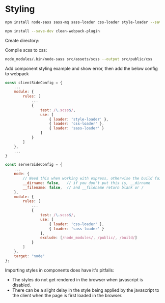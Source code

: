 # Styling

```bash
npm install node-sass sass-mq sass-loader css-loader style-loader --save-dev
```

```bash
npm install --save-dev clean-webpack-plugin
```

Create directory:

Compile scss to css:
```bash
node_modules/.bin/node-sass src/assets/scss --output src/public/css
```


Add component styling example and show error, then add the below config to webpack


```js
const clientSideConfig = {
    ...
    module: {
        rules: [
            ...
            {
                test: /\.scss$/,
                use: [
                    { loader: 'style-loader' },
                    { loader: 'css-loader' },
                    { loader: 'sass-loader' }
                ]
            }
        ]
    },
    ...
}
```

```js
const serverSideConfig = {
    ...
    node: {
        // Need this when working with express, otherwise the build fails
        __dirname: false,   // if you don't put this is, __dirname
        __filename: false,  // and __filename return blank or /
    },
    module: {
        rules: [
            ...
            {
                test: /\.scss$/,
                use: [
                    { loader: 'css-loader' },
                    { loader: 'sass-loader' }
                ],
                exclude: [/node_modules/, /public/, /build/]
            }
        ]
    },
    target: "node"
};
```

Importing styles in components does have it's pitfalls:
- The styles do not get rendered in the browser when javascript is disabled.
- There can be a slight delay in the style being applied by the javascript to the client when the page is first loaded in the browser.
